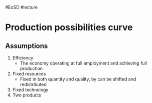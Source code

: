 #EoSD #lecture 

# Production possibilities curve
## Assumptions
1. Efficiency
	- The economy operating at full employment and achieving full production
2. Fixed resources
	- Fixed in both quantity and quality, by can be shifted and redistributed
3. Fixed technology
4. Two products